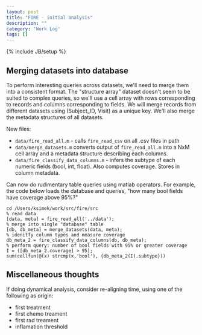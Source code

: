 ```yaml
---
layout: post
title: "FIRE - initial analysis"
description: ""
category: 'Work Log'
tags: []
---
```

{% include JB/setup %}

Merging datasets into database 
---------------------------
To perform interesting queries across datasets, we'll need to merge them into a consistent format.  The "structure array" dataset doesn't seem to be suited to complex queries, so we'll use a cell array with rows corresponding to records and columns corresponding to fields.  We will merge records from different datasets using (Subject_ID, Visit) as a unique key.  We'll also merge the metadata structures of all datasets.

New files:
    
* `data/fire_read_all.m`  - calls `fire_read_csv` on all .csv files in path
* `data/merge_datasets.m` converts output of `fire_read_all.m` into a NxM cell array and a metadata structure describing each columns.
* `data/fire_classify_data_columns.m` - infers the subtype of each numeric fields (bool, int, float).  Also computes coverage. Stores in column metadata.

Can now do rudimentary table queries using matlab operators.  For example, the code below loads the database and queries, "how many bool fields have coverage above 95%?"

    cd /Users/ksimek/work/src/fire/src
    % read data
    [data, meta] = fire_read_all('../data');
    % merge into single "database" table
    [db, db_meta] = merge_datasets(data, meta);
    % idenitfy column types and measure coverage
    db_meta_2 = fire_classify_data_columns(db, db_meta);
    % perform query: number of bool fields with 95% or greater coverage
    I = ([db_meta_2.coverage] > 95); 
    sum(cellfun(@(x) strcmp(x,'bool'), {db_meta_2(I).subtype}))

Miscellaneous thoughts
---------------------------

If doing dynamical analysis, consider re-aligning time, using one of the following as origin:

* first treatment
* first chemo treament
* first rad treament
* inflamation threshold




